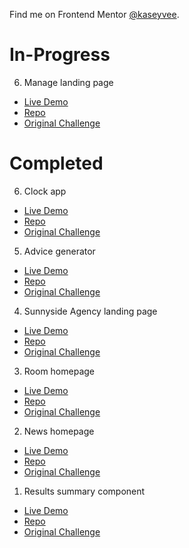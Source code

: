 Find me on Frontend Mentor [@kaseyvee](https://www.frontendmentor.io/profile/kaseyvee).

# In-Progress

6. Manage landing page
- [Live Demo](https://kaseyvee.github.io/manage-landing/)
- [Repo](https://github.com/kaseyvee/manage-landing)
- [Original Challenge](https://www.frontendmentor.io/challenges/manage-landing-page-SLXqC6P5)

# Completed

6. Clock app
- [Live Demo](https://kaseyvee.github.io/clock-app/)
- [Repo](https://github.com/kaseyvee/clock-app)
- [Original Challenge](https://www.frontendmentor.io/challenges/clock-app-LMFaxFwrM)

5. Advice generator
- [Live Demo](https://kaseyvee.github.io/advice-generator/)
- [Repo](https://github.com/kaseyvee/advice-generator)
- [Original Challenge](https://www.frontendmentor.io/challenges/advice-generator-app-QdUG-13db)

4. Sunnyside Agency landing page
- [Live Demo](https://kaseyvee.github.io/sunnyside-landing/)
- [Repo](https://github.com/kaseyvee/sunnyside-landing)
- [Original Challenge](https://www.frontendmentor.io/challenges/sunnyside-agency-landing-page-7yVs3B6ef)

3. Room homepage
- [Live Demo](https://kaseyvee.github.io/room-homepage/)
- [Repo](https://github.com/kaseyvee/room-homepage-css-practice)
- [Original Challenge](https://www.frontendmentor.io/challenges/room-homepage-BtdBY_ENq/hub)

2. News homepage
- [Live Demo](https://kaseyvee.github.io/news-homepage-css-practice/)
- [Repo](https://github.com/kaseyvee/news-homepage-css-practice)
- [Original Challenge](https://www.frontendmentor.io/challenges/news-homepage-H6SWTa1MFl/hub)

1. Results summary component
- [Live Demo](https://kaseyvee.github.io/results-summary-css-practice/)
- [Repo](https://github.com/kaseyvee/results-summary-css-practice)
- [Original Challenge](https://www.frontendmentor.io/challenges/results-summary-component-CE_K6s0maV)
